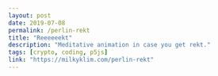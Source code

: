 ```yaml
---
layout: post
date: 2019-07-08
permalink: /perlin-rekt
title: "Reeeeeekt"
description: "Meditative animation in case you get rekt."
tags: [crypto, coding, p5js]
link: "https://milkyklim.com/perlin-rekt"
---
```

